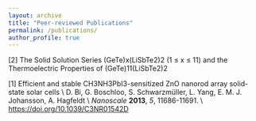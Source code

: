 ```yaml
---
layout: archive
title: "Peer-reviewed Publications"
permalink: /publications/
author_profile: true 
---
```


[2] The Solid Solution Series (GeTe)x(LiSbTe2)2 (1 ≤ x ≤ 11) and the Thermoelectric Properties of (GeTe)11(LiSbTe2)2

[1] Efficient and stable CH3NH3PbI3-sensitized ZnO nanorod array solid-state solar cells \\
    D. Bi, G. Boschloo, S. Schwarzmüller, L. Yang, E. M. J. Johansson, A. Hagfeldt \\
    <i>Nanoscale</i> <b>2013</b>, <i>5</i>, 11686-11691. \\
    <a href="https://doi.org/10.1039/C3NR01542D">https://doi.org/10.1039/C3NR01542D<a/>
